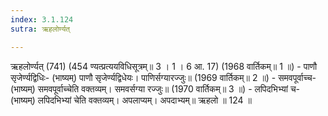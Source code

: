 ```yaml
---
index: 3.1.124
sutra: ऋहलोर्ण्यत्

---
```

 ऋहलोर्ण्यत् (741) (454 ण्यत्प्रत्ययविधिसूत्रम्॥ 3 । 1 । 6 आ. 17) (1968 वार्तिकम्॥ 1 ॥) - पाणौ सृजेर्ण्यद्विधिः- (भाष्यम्) पाणौ सृजेर्ण्यद्विधेयः। पाणिर्सग्यारज्जुः॥ (1969 वार्तिकम्॥ 2 ॥) - समवपूर्वाच्च- (भाष्यम्) समवपूर्वाच्चेति वक्तव्यम्। समवर्सग्या रज्जुः॥ (1970 वार्तिकम्॥ 3 ॥) - लपिदभिभ्यां च- (भाष्यम्) लपिदभिभ्यां चेति वक्तव्यम्। अपलाप्यम्। अपदाभ्यम्॥ ऋहलो ॥ 124 ॥ 